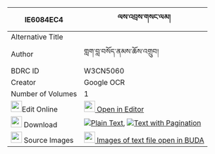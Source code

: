 |IE6084EC4|ལས་འབྲས་གསང་ལམ། 
| --- | --- 
|Alternative Title |
|Author| གླག་བླ་བསོད་ནམས་ཆོས་འགྲུབ།
|BDRC ID | W3CN5060
|Creator | Google OCR
|Number of Volumes| 1
|<img width="25" src="https://img.icons8.com/color/25/000000/edit-property.png">Edit Online| [<img width="25" src="https://avatars.githubusercontent.com/u/45091458?s=200&v=4"> Open in Editor](http://editor.openpecha.org/IE6084EC4)
|<img width="25" src="https://img.icons8.com/fluent/48/000000/download-2.png"/>  Download | [![](https://img.icons8.com/color/20/000000/txt.png)Plain Text](https://github.com/Openpecha/IE6084EC4/releases/download/v1/ledre_sang_lam_plain_IE6084EC4.zip), [![](https://img.icons8.com/color/20/000000/txt.png)Text with Pagination](https://github.com/Openpecha/IE6084EC4/releases/download/v1/ledre_sang_lam_pages_IE6084EC4.zip)
|<img width="25" src="https://img.icons8.com/plasticine/100/000000/pictures-folder.png"/>  Source Images | [<img width="25" src="https://library.bdrc.io/icons/BUDA-small.svg"> Images of text file open in BUDA](https://library.bdrc.io/show/bdr:W3CN5060)